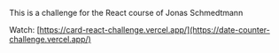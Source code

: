 This is a challenge for the React course of Jonas Schmedtmann

Watch: [https://card-react-challenge.vercel.app/](https://date-counter-challenge.vercel.app/)


